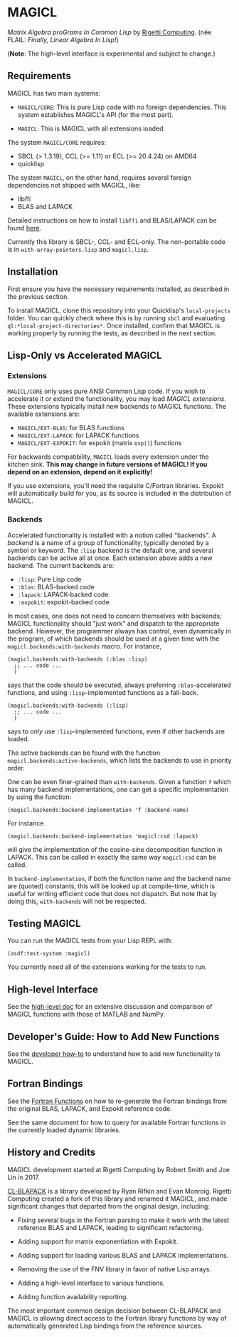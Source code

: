# MAGICL

_Matrix Algebra proGrams In Common Lisp_ by [Rigetti Computing](http://www.rigetti.com). (née FLAIL: _Finally, Linear Algebra In Lisp!_)

(**Note**: The high-level interface is experimental and subject to change.)

## Requirements

MAGICL has two main systems:

- `MAGICL/CORE`: This is pure Lisp code with no foreign
dependencies. This system establishes MAGICL's API (for the most
part).

- `MAGICL`: This is MAGICL with all extensions loaded.

The system `MAGICL/CORE` requires:

* SBCL (> 1.3.19), CCL (>= 1.11) or ECL (>= 20.4.24) on AMD64
* quicklisp

The system `MAGICL`, on the other hand, requires several foreign
dependencies not shipped with MAGICL, like:

- libffi
- BLAS and LAPACK

Detailed instructions on how to install `libffi` and BLAS/LAPACK can
be found [here](doc/requirements.md).

Currently this library is SBCL-, CCL- and ECL-only. The non-portable code is
in `with-array-pointers.lisp` and `magicl.lisp`.

## Installation

First ensure you have the necessary requirements installed, as
described in the previous section.

To install MAGICL, clone this repository into your Quicklisp's
`local-projects` folder. You can quickly check where this is by
running `sbcl` and evaluating `ql:*local-project-directories*`. Once
installed, confirm that MAGICL is working properly by running the
tests, as described in the next section.

## Lisp-Only vs Accelerated MAGICL

### Extensions

`MAGICL/CORE` only uses pure ANSI Common Lisp code. If you wish to
accelerate it or extend the functionality, you may load *MAGICL
extensions*. These extensions typically install new backends to MAGICL
functions. The available extensions are:

- `MAGICL/EXT-BLAS`: for BLAS functions
- `MAGICL/EXT-LAPACK`: for LAPACK functions
- `MAGICL/EXT-EXPOKIT`: for expokit (matrix `exp()`) functions

For backwards compatibility, `MAGICL` loads every extension under the
kitchen sink. **This may change in future versions of MAGICL! If you
depend on an extension, depend on it explicitly!**

If you use extensions, you'll need the requisite C/Fortran
libraries. Expokit will automatically build for you, as its source is
included in the distribution of MAGICL.

### Backends

Accelerated functionality is installed with a notion called "backends". A
*backend* is a name of a group of functionality, typically denoted by
a symbol or keyword. The `:lisp` backend is the default one, and
several backends can be active all at once. Each extension above adds
a new backend. The current backends are:

- `:lisp`: Pure Lisp code
- `:blas`: BLAS-backed code
- `:lapack`: LAPACK-backed code
- `:expokit`: expokit-backed code

In most cases, one does not need to concern themselves with backends;
MAGICL functionality should "just work" and dispatch to the
appropriate backend. However, the programmer always has control, even
dynamically in the program, of which backends should be used at a
given time with the `magicl.backends:with-backends` macro. For instance,

```
(magicl.backends:with-backends (:blas :lisp)
  ;; ... code ...
  )
```

says that the code should be executed, always preferring
`:blas`-accelerated functions, and using `:lisp`-implemented functions
as a fall-back.

```
(magicl.backends:with-backends (:lisp)
  ;; ... code ...
  )
```

says to *only* use `:lisp`-implemented functions, even if other
backends are loaded.


The active backends can be found with the function
`magicl.backends:active-backends`, which lists the backends to use in
priority order.

One can be even finer-grained than `with-backends`. Given a function
`f` which has many backend implementations, one can get a specific
implementation by using the function:

```
(magicl.backends:backend-implementation 'f :backend-name)
```

For instance

```
(magicl.backends:backend-implementation 'magicl:csd :lapack)
```

will give the implementation of the cosine-sine decomposition function
in LAPACK. This can be called in exactly the same way `magicl:csd` can
be called.

In `backend-implementation`, if both the function name and the backend
name are (quoted) constants, this will be looked up at compile-time,
which is useful for writing efficient code that does not dispatch. But
note that by doing this, `with-backends` will not be respected.

## Testing MAGICL

You can run the MAGICL tests from your Lisp REPL with:

```
(asdf:test-system :magicl)
```

You currently need all of the extensions working for the tests to run.

## High-level Interface

See the [high-level doc](doc/high-level.md) for an extensive discussion
and comparison of MAGICL functions with those of MATLAB and NumPy.

## Developer's Guide: How to Add New Functions

See the [developer how-to](doc/dev-how-to.md) to understand how to add
new functionality to MAGICL.

## Fortran Bindings

See the [Fortran Functions](doc/fortran-functions.md) on how to
re-generate the Fortran bindings from the original BLAS, LAPACK, and
Expokit reference code.

See the same document for how to query for available Fortran functions
in the currently loaded dynamic libraries.


## History and Credits

MAGICL development started at Rigetti Computing by Robert Smith and
Joe Lin in 2017.

[CL-BLAPACK](https://github.com/blindglobe/cl-blapack) is a library
developed by Ryan Rifkin and Evan Monroig. Rigetti Computing created a
fork of this library and renamed it MAGICL, and made significant
changes that departed from the original design, including:

* Fixing several bugs in the Fortran parsing to make it work with the
latest reference BLAS and LAPACK, leading to significant refactoring.

* Adding support for matrix exponentiation with Expokit.

* Adding support for loading various BLAS and LAPACK implementations.

* Removing the use of the FNV library in favor of native Lisp arrays.

* Adding a high-level interface to various functions.

* Adding function availability reporting.

The most important common design decision between CL-BLAPACK and
MAGICL is allowing direct access to the Fortran library functions by
way of automatically generated Lisp bindings from the reference
sources.
